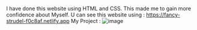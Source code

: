 I have done this website using HTML and CSS. This made me to gain more confidence about Myself.
U can see this website using : https://fancy-strudel-f0c8af.netlify.app
My Project :
 ![image](https://user-images.githubusercontent.com/106330766/181270833-b627081a-d87c-4764-8fca-6af980c2979c.png)
